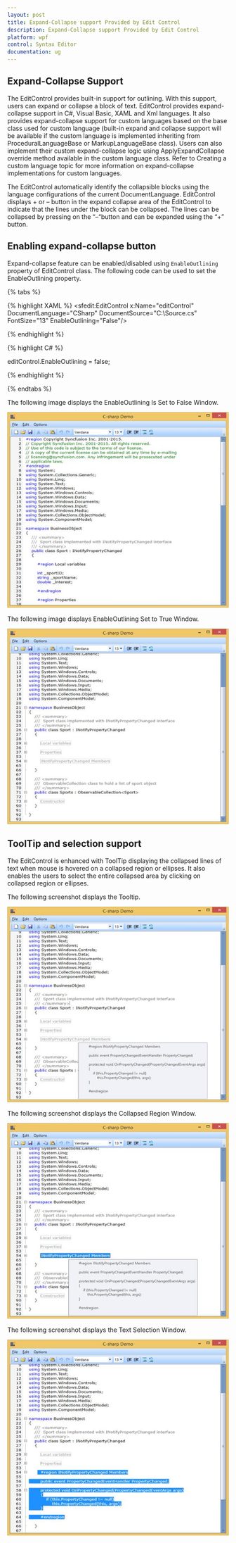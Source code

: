```yaml
---
layout: post
title: Expand-Collapse support Provided by Edit Control
description: Expand-Collapse support Provided by Edit Control
platform: wpf
control: Syntax Editor
documentation: ug
---
```


## Expand-Collapse Support

The EditControl provides built-in support for outlining. With this support, users can expand or collapse a block of text. EditControl provides expand-collapse support in C#, Visual Basic, XAML and Xml languages. It also provides expand-collapse support for custom languages based on the base class used for custom language (built-in expand and collapse support will be available if the custom language is implemented inheriting from ProceduralLanguageBase or MarkupLanguageBase class). Users can also implement their custom expand-collapse logic using ApplyExpandCollapse override method available in the custom language class. Refer to Creating a custom language topic for more information on expand-collapse implementations for custom languages.

The EditControl automatically identify the collapsible blocks using the language configurations of the current DocumentLanguage. EditControl displays + or – button in the expand collapse area of the EditControl to indicate that the lines under the block can be collapsed. The lines can be collapsed by pressing on the “–“button and can be expanded using the “+” button.

## Enabling expand-collapse button


Expand-collapse feature can be enabled/disabled using `EnableOutlining` property of EditControl class. The following code can be used to set the EnableOutlining property.

{% tabs %}

{% highlight XAML %}
<sfedit:EditControl x:Name="editControl" DocumentLanguage="CSharp" DocumentSource="C:\Source.cs" FontSize="13" EnableOutlining="False"/>



{% endhighlight %}

{% highlight C# %}

editControl.EnableOutlining = false;

{% endhighlight %}

{% endtabs %}


The following image displays the EnableOutlining Is Set to False Window.

![](Expand-Collapse-Support_images/Expand-Collapse-Support_img1.jpeg)


The following image displays EnableOutlining Set to True Window.

![](Expand-Collapse-Support_images/Expand-Collapse-Support_img2.jpeg)


## ToolTip and selection support


The EditControl is enhanced with ToolTip displaying the collapsed lines of text when mouse is hovered on a collapsed region or ellipses. It also enables the users to select the entire collapsed area by clicking on collapsed region or ellipses.

The following screenshot displays the Tooltip.

![](Expand-Collapse-Support_images/Expand-Collapse-Support_img3.jpeg)


The following screenshot displays the Collapsed Region Window.

![](Expand-Collapse-Support_images/Expand-Collapse-Support_img4.jpeg)


The following screenshot displays the Text Selection Window.

![](Expand-Collapse-Support_images/Expand-Collapse-Support_img5.jpeg)


